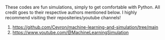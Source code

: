 These codes are fun simulations, simply to get comfortable with Python. All credit goes to their respective authors mentioned below. I highly recommend visiting their repositeries/youtube channels!

1. https://github.com/Ceyron/machine-learning-and-simulation/tree/main
2. https://www.youtube.com/@MachineLearningSimulation
